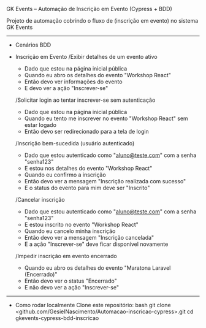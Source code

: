  GK Events – Automação de Inscrição em Evento (Cypress + BDD)

Projeto de automação cobrindo o fluxo de (inscrição em evento) no sistema GK Events

---

- Cenários BDD

- Inscrição em Evento
  /Exibir detalhes de um evento ativo
  - Dado que estou na página inicial pública
  - Quando eu abro os detalhes do evento "Workshop React"
  - Então devo ver informações do evento
  - E devo ver a ação "Inscrever-se"

  /Solicitar login ao tentar inscrever-se sem autenticação
  - Dado que estou na página inicial pública
  - Quando eu tento me inscrever no evento "Workshop React" sem estar logado
  - Então devo ser redirecionado para a tela de login

  /Inscrição bem-sucedida (usuário autenticado)
  - Dado que estou autenticado como "aluno@teste.com" com a senha "senha123"
  - E estou nos detalhes do evento "Workshop React"
  - Quando eu confirmo a inscrição
  - Então devo ver a mensagem "Inscrição realizada com sucesso"
  - E o status do evento para mim deve ser "Inscrito"

  /Cancelar inscrição
  - Dado que estou autenticado como "aluno@teste.com" com a senha "senha123"
  - E estou inscrito no evento "Workshop React"
  - Quando eu cancelo minha inscrição
  - Então devo ver a mensagem "Inscrição cancelada"
  - E a ação "Inscrever-se" deve ficar disponível novamente

  /Impedir inscrição em evento encerrado
  - Quando eu abro os detalhes do evento "Maratona Laravel (Encerrado)"
  - Então devo ver o status "Encerrado"
  - E não devo ver a ação "Inscrever-se"

---

- Como rodar localmente
  Clone este repositório:
   bash
   git clone <github.com/GesielNascimento/Automacao-inscricao-cypress>.git
   cd gkevents-cypress-bdd-inscricao
